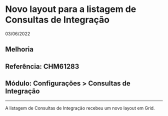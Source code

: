 # Novo layout para a listagem de Consultas de Integração
03/06/2022
## Melhoria
## Referência: CHM61283
## Módulo: Configurações > Consultas de Integração
***

A listagem de Consultas de Integração recebeu um novo layout em Grid.
